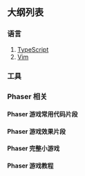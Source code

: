 
## 大纲列表

### 语言

1. [TypeScript](./typescript.md)
1. [Vim](./vim.md)


### 工具

### Phaser 相关

#### Phaser 游戏常用代码片段

#### Phaser 游戏效果片段

#### Phaser 完整小游戏

#### Phaser 游戏教程
